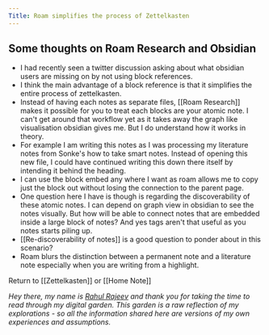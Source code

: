```yaml
---
Title: Roam simplifies the process of Zettelkasten
---
```


## Some thoughts on Roam Research and Obsidian
- I had recently seen a twitter discussion asking about what obsidian users are missing on by not using block references.
- I think the main advantage of a block reference is that it simplifies the entire process of zettelkasten.
- Instead of having each notes as separate files, [[Roam Research]] makes it possible for you to treat each blocks are your atomic note. I can't get around that workflow yet as it takes away the graph like visualisation obsidian gives me. But I do understand how it works in theory.
- For example I am writing this notes as I was processing my literature notes from Sonke's how to take smart notes. Instead of opening this new file, I could have continued writing this down there itself by intending it behind the heading.
- I can use the block embed any where I want as roam allows me to copy just the block out without losing the connection to the parent page.
- One question here I have is though is regarding the discoverability of these atomic notes. I can depend on graph view in obsidian to see the notes visually. But how will be able to connect notes that are embedded inside a large block of notes? And yes tags aren't that useful as you notes starts piling up.
- [[Re-discoverability of notes]] is a good question to ponder about in this scenario?
- Roam blurs the distinction between a permanent note and a literature note especially when you are writing from a highlight.

Return to [[Zettelkasten]] or [[Home Note]]


*Hey there, my name is [Rahul Rajeev](https://rahulrajeev.net/?utm_src=garden) and thank you for taking the time to read through my digital garden. This garden is a raw reflection of my explorations - so all the information shared here are versions of my own experiences and assumptions.*